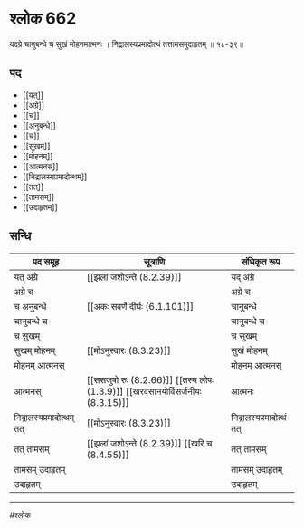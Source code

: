 # श्लोक 662

यदग्रे चानुबन्धे च सुखं मोहनमात्मनः ।
निद्रालस्यप्रमादोत्थं तत्तामसमुदाहृतम् ॥ १८-३९॥


## पद 

- [[यत्]]
- [[अग्रे]]
- [[च]]
- [[अनुबन्धे]]
- [[च]]
- [[सुखम्]]
- [[मोहनम्]]
- [[आत्मनस्]]
- [[निद्रालस्यप्रमादोत्थम्]]
- [[तत्]]
- [[तामसम्]]
- [[उदाहृतम्]]

## सन्धि

| पद समूह | सूत्राणि | संधिकृत रूप |
| ----- | ----- | ----- |
| यत् अग्रे |  [[झलां जशोऽन्ते (8.2.39)]] | यद् अग्रे |
| अग्रे च |  | अग्रे च |
| च अनुबन्धे |  [[अकः सवर्णे दीर्घः (6.1.101)]] | चानुबन्धे |
| चानुबन्धे च |  | चानुबन्धे च |
| च सुखम् |  | च सुखम् |
| सुखम् मोहनम् |  [[मोऽनुस्वारः (8.3.23)]] | सुखं मोहनम् |
| मोहनम् आत्मनस् |  | मोहनम् आत्मनस् |
| आत्मनस् |  [[ससजुषो रुः (8.2.66)]] [[तस्य लोपः (1.3.9)]] [[खरवसानयोर्विसर्जनीयः (8.3.15)]] | आत्मनः |
| निद्रालस्यप्रमादोत्थम् तत् |  [[मोऽनुस्वारः (8.3.23)]] | निद्रालस्यप्रमादोत्थं तत् |
| तत् तामसम् |  [[झलां जशोऽन्ते (8.2.39)]] [[खरि च (8.4.55)]] | तत् तामसम् |
| तामसम् उदाहृतम् |  | तामसम् उदाहृतम् |
| उदाहृतम् |  | उदाहृतम् |


---

#श्लोक
